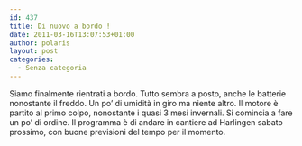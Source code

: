 ```yaml
---
id: 437
title: Di nuovo a bordo !
date: 2011-03-16T13:07:53+01:00
author: polaris
layout: post
categories:
  - Senza categoria
---
```

Siamo finalmente rientrati a bordo. Tutto sembra a posto, anche le batterie nonostante il freddo. Un po&#8217; di umidità in giro ma niente altro. Il motore è partito al primo colpo, nonostante i quasi 3 mesi invernali. Si comincia a fare un po&#8217; di ordine. Il programma è di andare in cantiere ad Harlingen sabato prossimo, con buone previsioni del tempo per il momento.
